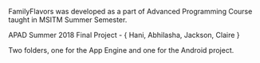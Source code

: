 FamilyFlavors was developed as a part of Advanced Programming Course taught in MSITM Summer Semester.


APAD Summer 2018 Final Project - { Hani, Abhilasha, Jackson, Claire }


Two folders, one for the App Engine and one for the Android project.

